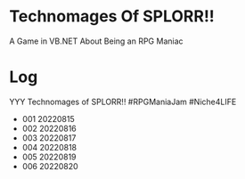 # Technomages Of SPLORR!!

A Game in VB.NET About Being an RPG Maniac

# Log

YYY Technomages of SPLORR!! #RPGManiaJam  #Niche4LIFE

* 001 20220815
* 002 20220816
* 003 20220817
* 004 20220818
* 005 20220819
* 006 20220820

